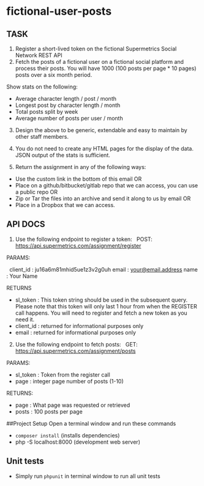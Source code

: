 # fictional-user-posts

TASK 
-------------------

1. Register a short-lived token on the fictional Supermetrics Social Network REST API
 
2. Fetch the posts of a fictional user on a fictional social platform and process their posts. You will have 1000 (100 posts per page * 10 pages) posts over a six month period.

Show stats on the following:
- Average character length / post / month
- Longest post by character length / month
- Total posts split by week
- Average number of posts per user / month

3. Design the above to be generic, extendable and easy to maintain by other staff members.
 
4. You do not need to create any HTML pages for the display of the data. JSON output of the stats is sufficient.

5. Return the assignment in any of the following ways:
- Use the custom link in the bottom of this email OR
- Place on a github/bitbucket/gitlab repo that we can access, you can use a public repo OR
- Zip or Tar the files into an archive and send it along to us by email OR
- Place in a Dropbox that we can access.

API DOCS
-----------------
1. Use the following endpoint to register a token:
 
POST: https://api.supermetrics.com/assignment/register

PARAMS:

 
client_id : ju16a6m81mhid5ue1z3v2g0uh
email : your@email.address
name : Your Name

RETURNS
 
- sl_token : This token string should be used in the subsequent query. Please note that this token will only last 1 hour from when the REGISTER call happens. You will need to register and fetch a new token as you need it.
- client_id : returned for informational purposes only
- email : returned for informational purposes only
 
 
2. Use the following endpoint to fetch posts:
 
GET: https://api.supermetrics.com/assignment/posts

PARAMS:
 
- sl_token : Token from the register call
- page : integer page number of posts (1-10)

RETURNS:
 
- page : What page was requested or retrieved
- posts : 100 posts per page


##Project Setup
Open a terminal window and run these commands
- `composer install` (installs dependencies) 
- php -S localhost:8000 (development web server)

## Unit tests
- Simply run `phpunit` in terminal window to run all unit tests

